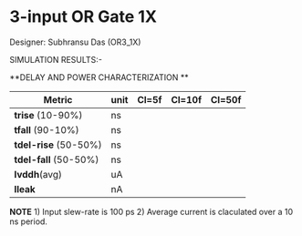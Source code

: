 
# 3-input OR Gate 1X

Designer: Subhransu Das (OR3_1X) 





SIMULATION RESULTS:-


**DELAY AND POWER CHARACTERIZATION **

| Metric | unit | Cl=5f | Cl=10f | Cl=50f |
|--------|------|-------|--------|--------|
| **trise** (10-90%)| ns | | | |
| **tfall** (90-10%) | ns |  |  |  |
| **tdel-rise** (50-50%) | ns |  |  |  |
| **tdel-fall** (50-50%) | ns |  | |  |
| **Ivddh**(avg) | uA |  |  |  |
| **Ileak** | nA |  |  |  |

**NOTE** 1) Input slew-rate is 100 ps 2) Average current is claculated over a 10 ns period.

